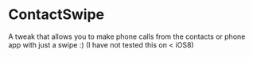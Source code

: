 # ContactSwipe
A tweak that allows you to make phone calls from the contacts or phone app with just a swipe :)
(I have not tested this on < iOS8)
